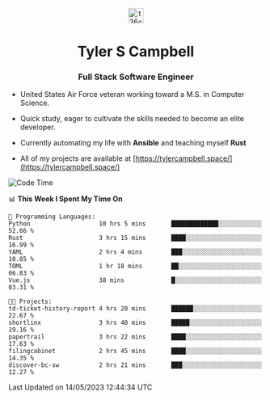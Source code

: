 <p align="center">
<a href="https://www.linkedin.com/in/t36campbell" target="blank"><img align="center" src="https://ik.imagekit.io/t36campbell/Portfolio/linkedin.png.original_m8bbGgPh6.png" alt="t36campbell" height="30" width="30" /></a>
</p>
<h1 align="center">Tyler S Campbell</h1>
<h3 align="center">Full Stack Software Engineer</h3>

* United States Air Force veteran working toward a M.S. in Computer Science.

* Quick study, eager to cultivate the skills needed to become an elite developer.

* Currently automating my life with **Ansible** and teaching myself **Rust**

* All of my projects are available at [https://tylercampbell.space/](https://tylercampbell.space/)

<!--START_SECTION:waka-->
![Code Time](http://img.shields.io/badge/Code%20Time-2%2C483%20hrs%208%20mins-blue)

📊 **This Week I Spent My Time On** 

```text
💬 Programming Languages: 
Python                   10 hrs 5 mins       █████████████░░░░░░░░░░░░   52.66 % 
Rust                     3 hrs 15 mins       ████░░░░░░░░░░░░░░░░░░░░░   16.99 % 
YAML                     2 hrs 4 mins        ███░░░░░░░░░░░░░░░░░░░░░░   10.85 % 
TOML                     1 hr 18 mins        ██░░░░░░░░░░░░░░░░░░░░░░░   06.83 % 
Vue.js                   38 mins             █░░░░░░░░░░░░░░░░░░░░░░░░   03.31 % 

🐱‍💻 Projects: 
td-ticket-history-report 4 hrs 20 mins       ██████░░░░░░░░░░░░░░░░░░░   22.67 % 
shortlinx                3 hrs 40 mins       █████░░░░░░░░░░░░░░░░░░░░   19.16 % 
papertrail               3 hrs 22 mins       ████░░░░░░░░░░░░░░░░░░░░░   17.63 % 
filingcabinet            2 hrs 45 mins       ████░░░░░░░░░░░░░░░░░░░░░   14.35 % 
discover-bc-sw           2 hrs 21 mins       ███░░░░░░░░░░░░░░░░░░░░░░   12.27 % 
```


 Last Updated on 14/05/2023 12:44:34 UTC
<!--END_SECTION:waka-->
